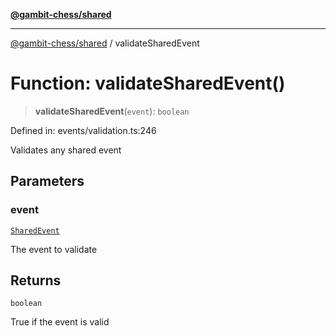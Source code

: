 [**@gambit-chess/shared**](../README.md)

***

[@gambit-chess/shared](../globals.md) / validateSharedEvent

# Function: validateSharedEvent()

> **validateSharedEvent**(`event`): `boolean`

Defined in: events/validation.ts:246

Validates any shared event

## Parameters

### event

[`SharedEvent`](../type-aliases/SharedEvent.md)

The event to validate

## Returns

`boolean`

True if the event is valid
